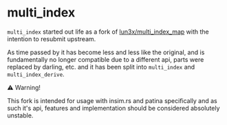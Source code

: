 # multi_index

`multi_index` started out life as a fork of
[lun3x/multi_index_map](https://github.com/lun3x/multi_index_map) with the
intention to resubmit upstream.

As time passed by it has become less and less like the original, and is
fundamentally no longer compatible due to a different api, parts were replaced
by darling, etc. and it has been split into `multi_index` and
`multi_index_derive`.

:warning: Warning!

This fork is intended for usage with insim.rs and patina specifically and as
such it's api, features and implementation should be considered absolutely
unstable.
